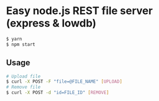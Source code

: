 # Easy node.js REST file server (express & lowdb)

```BASH
$ yarn
$ npm start
```

## Usage
```BASH
# Upload file
$ curl -X POST -F "file=@FILE_NAME" [UPLOAD]
# Remove file
$ curl -X POST -d "id=FILE_ID" [REMOVE]
```